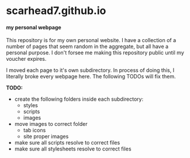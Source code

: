 # scarhead7.github.io
#### my personal webpage


This repository is for my own personal website. I have a collection of a number of pages that seem random in the aggregate, but all have a personal purpose. I don't forsee me making this repository public until my voucher expires.


I moved each page to it's own subdirectory. In process of doing this, I literally broke every webpage here. The following TODOs will fix them.

**TODO:**
* create the following  folders inside each subdirectory:
  * styles
  * scripts
  * images
* move images to correct folder
  * tab icons
  * site proper images
* make sure all scripts resolve to correct files
* make sure all stylesheets resolve to correct files
